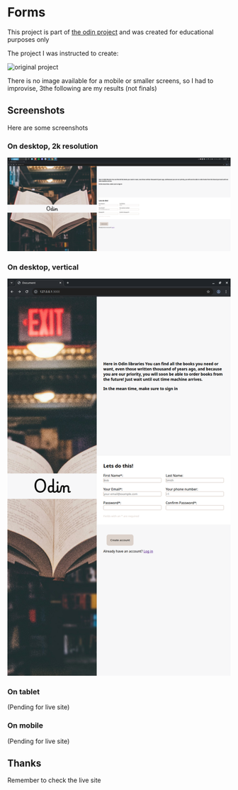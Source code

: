 # Forms

This project is part of [the odin project](https://www.theodinproject.com/) and was created for educational purposes only

The project I was instructed to create:

![original project](https://cdn.statically.io/gh/TheOdinProject/curriculum/afdbabfab03fbc34783c6b6f3920aba4a4d3b935/intermediate_html_css/forms/project_sign_up_form/imgs/sign-up-form.png)

There is no image available for a mobile or smaller screens, so I had to improvise, 3the following are my results (not finals)

## Screenshots

Here are some screenshots

### On desktop, 2k resolution

![desktop-h](./resources/desktop2k.png)

### On desktop, vertical

![desktop-v](./resources/desktop-v.png)

### On tablet

(Pending for live site)

### On mobile

(Pending for live site)

## Thanks

Remember to check the live site
